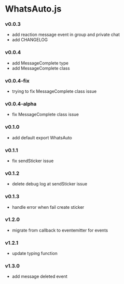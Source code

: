 # WhatsAuto.js

### v0.0.3

- add reaction message event in group and private chat
- add CHANGELOG

### v0.0.4

- add MessageComplete type
- add MessageComplete class

### v0.0.4-fix

- trying to fix MessageComplete class issue

### v0.0.4-alpha

- fix MessageComplete class issue

### v0.1.0

- add default export WhatsAuto

### v0.1.1

- fix sendSticker issue

### v0.1.2

- delete debug log at sendSticker issue

### v0.1.3

- handle error when fail create sticker

### v1.2.0

- migrate from callback to eventemitter for events

### v1.2.1

- update typing function

### v1.3.0

- add message deleted event
